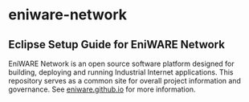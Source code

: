 # eniware-network
<h2>Eclipse Setup Guide for EniWARE Network</h2>

EniWARE Network is an open source software platform designed for building, deploying and running Industrial Internet applications. This repository serves as a common site for overall project information and governance. See <a href="https://github.com/eniware-org/eniware-network" rel="nofollow">eniware.github.io</a> for more information.
